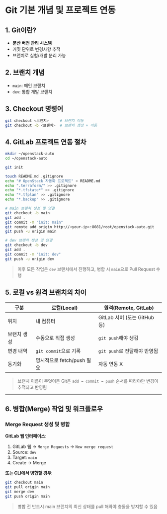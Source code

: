 
# Git 기본 개념 및 프로젝트 연동

## 1. Git이란?

* **분산 버전 관리 시스템**
* 커밋 단위로 변경사항 추적
* 브랜치로 실험/개발 분리 가능

## 2. 브랜치 개념

* `main`: 메인 브랜치
* `dev`: 통합 개발 브랜치

## 3. Checkout 명령어

```bash
git checkout <브랜치>     # 브랜치 이동
git checkout -b <브랜치>  # 브랜치 생성 + 이동
```

## 4. GitLab 프로젝트 연동 절차

```bash
mkdir ~/openstack-auto
cd ~/openstack-auto

git init

touch README.md .gitignore
echo "# OpenStack 자동화 프로젝트" > README.md
echo ".terraform/" >> .gitignore
echo "*.tfstate*" >> .gitignore
echo "*.tfplan" >> .gitignore
echo "*.backup" >> .gitignore

# main 브랜치 생성 및 연결
git checkout -b main
git add .
git commit -m "init: main"
git remote add origin http://<your-ip>:8081/root/openstack-auto.git
git push -u origin main

# dev 브랜치 생성 및 연결
git checkout -b dev
git add .
git commit -m "init: dev"
git push -u origin dev
```

> 이후 모든 작업은 `dev` 브랜치에서 진행하고, 병합 시 `main`으로 Pull Request 수행


## 5. 로컬 vs 원격 브랜치의 차이

| 구분     | 로컬(Local)           | 원격(Remote, GitLab)      |
| ------ | ------------------- | ----------------------- |
| 위치     | 내 컴퓨터               | GitLab 서버 (또는 GitHub 등) |
| 브랜치 생성 | 수동으로 직접 생성          | `git push`해야 생김         |
| 변경 내역  | `git commit`으로 기록   | `git push`로 전달해야 반영됨    |
| 동기화    | 명시적으로 fetch/push 필요 | 자동 연동 X                 |

> 브랜치 이름이 무엇이든 Git은 `add → commit → push` 순서를 따라야만 변경이 추적되고 반영됨

---

## 6. 병합(Merge) 작업 및 워크플로우

### Merge Request 생성 및 병합

**GitLab 웹 인터페이스**:

1. GitLab 웹 → `Merge Requests` → `New merge request`
2. Source: `dev`
3. Target: `main`
4. Create → Merge

**또는 CLI에서 병합할 경우**:

```bash
git checkout main
git pull origin main
git merge dev
git push origin main
```

> 병합 전 반드시 main 브랜치의 최신 상태를 pull 해와야 충돌을 방지할 수 있음
